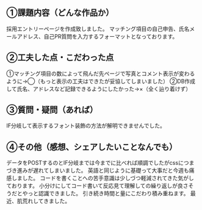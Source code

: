 ## ①課題内容（どんな作品か）
採用エントリーページを作成致しました。
マッチング項目の自己申告、氏名メールアドレス、自己PR質問を入力するフォーマットとなっております。

## ②工夫した点・こだわった点
①マッチング項目の数によって飛んだ先ページで写真とコメント表示が変わるように→◯（もっと表示の工夫はできたが妥協してしまいました）
②DB作成して氏名、アドレスなど記録できるようにしたかった→×（全く辿り着けず）

## ③質問・疑問（あれば）
IF分岐して表示するフォント装飾の方法が解明できませんでした。


## ④その他（感想、シェアしたいことなんでも）
データをPOSTするのとIF分岐までは今までに比べれば順調でしたがcssにつまづき進みが遅れてしまいました。
英語と同じように基礎って大事だと今週も痛感しました。
コードを書くことへの苦手意識は少しづつ軽減されてきた気がしております。
小分けにしてコード書いて反応見て理解しての繰り返しが良さそうだとやっと認識できました。
引き続き時間と量にこだわり積み重ねます。
最近、肌荒れしてきました。
